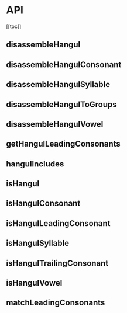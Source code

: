 # API

[[toc]]

## disassembleHangul

## disassembleHangulConsonant

## disassembleHangulSyllable

## disassembleHangulToGroups

## disassembleHangulVowel

## getHangulLeadingConsonants

## hangulIncludes

## isHangul

## isHangulConsonant

## isHangulLeadingConsonant

## isHangulSyllable

## isHangulTrailingConsonant

## isHangulVowel

## matchLeadingConsonants
